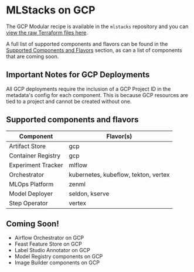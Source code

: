 # MLStacks on GCP

The GCP Modular recipe is available in the `mlstacks` repository and you can
[view the raw Terraform files here](https://github.com/zenml-io/mlops-stacks/tree/main/src/mlstacks/terraform/gcp-modular).

A full list of supported components and flavors can be found in the
[Supported Components and Flavors](#supported-components-and-flavors) section,
as can a list of components that are coming soon.

## Important Notes for GCP Deployments

All GCP deployments require the inclusion of a GCP Project ID in the metadata's
config for each component. This is because GCP resources are tied to a project
and cannot be created without one.

## Supported components and flavors

| Component          | Flavor(s)                            |
| ------------------ | ------------------------------------ |
| Artifact Store     | gcp                                  |
| Container Registry | gcp                                  |
| Experiment Tracker | mlflow                               |
| Orchestrator       | kubernetes, kubeflow, tekton, vertex |
| MLOps Platform     | zenml                                |
| Model Deployer     | seldon, kserve                       |
| Step Operator      | vertex                               |

## Coming Soon!

- Airflow Orchestrator on GCP
- Feast Feature Store on GCP
- Label Studio Annotator on GCP
- Model Registry components on GCP
- Image Builder components on GCP

